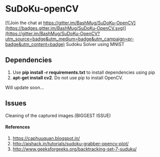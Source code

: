 # SuDoKu-openCV

[![Join the chat at https://gitter.im/BashMug/SuDoKu-OpenCV](https://badges.gitter.im/BashMug/SuDoKu-OpenCV.svg)](https://gitter.im/BashMug/SuDoKu-OpenCV?utm_source=badge&utm_medium=badge&utm_campaign=pr-badge&utm_content=badge)
Sudoku Solver using MNIST 

## Dependencies
  1. Use **pip install -r requirements.txt** to install dependencies using pip
  2. **apt-get install cv2**. Do not use pip to install OpenCV.


Will update soon...

## Issues

Cleaning of the captured images.(BIGGEST ISSUE)




#### References
  1. https://caphuuquan.blogspot.in/
  2. http://aishack.in/tutorials/sudoku-grabber-opencv-plot/
  3. http://www.geeksforgeeks.org/backtracking-set-7-suduku/
